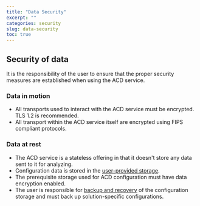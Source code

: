 ```yaml
---
title: "Data Security"
excerpt: ""
categories: security
slug: data-security
toc: true
---
```

<!--                                                                    -->
<!-- (C) Copyright Merative US L.P. and others 2018, 2023                -->
<!--                                                                    -->
<!-- SPDX-License-Identifier: Apache-2.0                                -->
<!--                                                                    -->


## Security of data

It is the responsibility of the user to ensure that the proper security measures are established when using the ACD service.

### Data in motion

* All transports used to interact with the ACD service must be encrypted. TLS 1.2 is recommended.
* All transport within the ACD service itself are encrypted using FIPS compliant protocols.

### Data at rest

* The ACD service is a stateless offering in that it doesn't store any data sent to it for analyzing.
* Configuration data is stored in the [user-provided storage](/planning/storage/).
* The prerequisite storage used for ACD configuration must have data encryption enabled.
* The user is responsible for [backup and recovery](/management/backup-and-recovery/) of the configuration storage and must back up solution-specific configurations.
